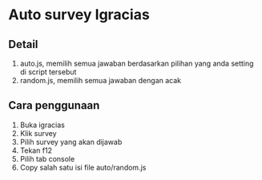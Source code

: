 # Auto survey Igracias

## Detail

1. auto.js, memilih semua jawaban berdasarkan pilihan yang anda setting di script tersebut
2. random.js, memilih semua jawaban dengan acak

## Cara penggunaan

1. Buka igracias
2. Klik survey
3. Pilih survey yang akan dijawab
4. Tekan f12
5. Pilih tab console
6. Copy salah satu isi file auto/random.js
